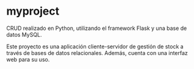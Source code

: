 # myproject

CRUD realizado en Python, utilizando el framework Flask y una base de datos MySQL.

Este proyecto es una aplicación cliente-servidor de gestión de stock a través de bases de datos relacionales. Además, cuenta con una interfaz web para su uso.

